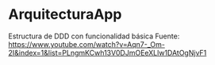 # ArquitecturaApp
Estructura de DDD con funcionalidad básica
Fuente: https://www.youtube.com/watch?v=Aqn7-_Om-2I&index=1&list=PLngmKCwh13V0DJmOEeXLlw1DAtOgNjvF1
